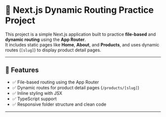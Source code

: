 # 🧭 Next.js Dynamic Routing Practice Project

This project is a simple Next.js application built to practice **file-based** and **dynamic routing** using the **App Router**.  
It includes static pages like **Home**, **About**, and **Products**, and uses dynamic routes (`[slug]`) to display product detail pages.

---

## 🚀 Features

- ✅ File-based routing using the App Router  
- ✅ Dynamic routes for product detail pages (`/products/[slug]`)  
- ✅ Inline styling with JSX  
- ✅ TypeScript support  
- ✅ Responsive folder structure and clean code  

---


